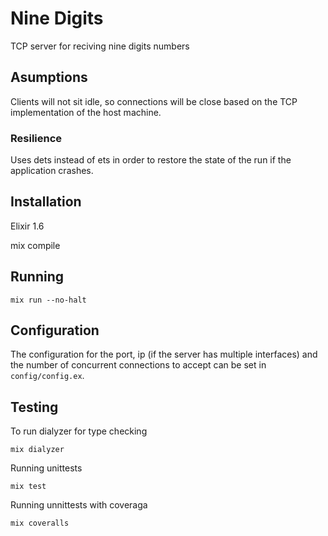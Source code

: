 # Nine Digits

TCP server for reciving nine digits numbers

## Asumptions

Clients will not sit idle, so connections will be close based on the TCP
implementation of the host machine.

### Resilience
Uses dets instead of ets in order to restore the state of the run if the application
crashes.

## Installation

Elixir 1.6

mix compile

## Running

```
mix run --no-halt
```

## Configuration

The configuration for the port, ip (if the server has multiple interfaces) and
the number of concurrent connections to accept can be set in `config/config.ex`.

## Testing

To run dialyzer for type checking

```
mix dialyzer
```

Running unittests

```
mix test
```

Running unnittests with coveraga

```
mix coveralls
```
